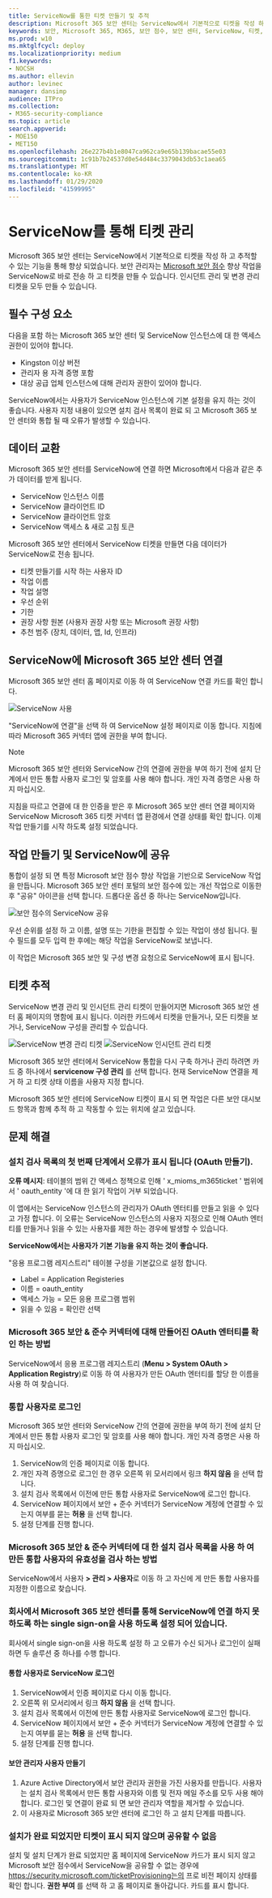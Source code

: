```yaml
---
title: ServiceNow를 통한 티켓 만들기 및 추적
description: Microsoft 365 보안 센터는 ServiceNow에서 기본적으로 티켓을 작성 하 고 추적할 수 있는 기능을 통해 향상 되었습니다. 보안 관리자는 보안 점수 추천을 ServiceNow에 직접 전송 하 고 티켓을 만들 수 있습니다.
keywords: 보안, Microsoft 365, M365, 보안 점수, 보안 센터, ServiceNow, 티켓, 작업
ms.prod: w10
ms.mktglfcycl: deploy
ms.localizationpriority: medium
f1.keywords:
- NOCSH
ms.author: ellevin
author: levinec
manager: dansimp
audience: ITPro
ms.collection:
- M365-security-compliance
ms.topic: article
search.appverid:
- MOE150
- MET150
ms.openlocfilehash: 26e227b4b1e8047ca962ca9e65b139bacae55e03
ms.sourcegitcommit: 1c91b7b24537d0e54d484c3379043db53c1aea65
ms.translationtype: MT
ms.contentlocale: ko-KR
ms.lasthandoff: 01/29/2020
ms.locfileid: "41599995"
---
```

# <a name="manage-tickets-through-servicenow"></a>ServiceNow를 통해 티켓 관리

Microsoft 365 보안 센터는 ServiceNow에서 기본적으로 티켓을 작성 하 고 추적할 수 있는 기능을 통해 향상 되었습니다. 보안 관리자는 [Microsoft 보안 점수](microsoft-secure-score.md) 향상 작업을 ServiceNow로 바로 전송 하 고 티켓을 만들 수 있습니다. 인시던트 관리 및 변경 관리 티켓을 모두 만들 수 있습니다.

## <a name="prerequisites"></a>필수 구성 요소

다음을 포함 하는 Microsoft 365 보안 센터 및 ServiceNow 인스턴스에 대 한 액세스 권한이 있어야 합니다.  

* Kingston 이상 버전
* 관리자 용 자격 증명 포함
* 대상 공급 업체 인스턴스에 대해 관리자 권한이 있어야 합니다.

ServiceNow에서는 사용자가 ServiceNow 인스턴스에 기본 설정을 유지 하는 것이 좋습니다. 사용자 지정 내용이 있으면 설치 검사 목록이 완료 되 고 Microsoft 365 보안 센터와 통합 될 때 오류가 발생할 수 있습니다.

## <a name="data-exchange"></a>데이터 교환

Microsoft 365 보안 센터를 ServiceNow에 연결 하면 Microsoft에서 다음과 같은 추가 데이터를 받게 됩니다.

* ServiceNow 인스턴스 이름
* ServiceNow 클라이언트 ID
* ServiceNow 클라이언트 암호
* ServiceNow 액세스 & 새로 고침 토큰

Microsoft 365 보안 센터에서 ServiceNow 티켓을 만들면 다음 데이터가 ServiceNow로 전송 됩니다.

* 티켓 만들기를 시작 하는 사용자 ID
* 작업 이름
* 작업 설명
* 우선 순위
* 기한
* 권장 사항 원본 (사용자 권장 사항 또는 Microsoft 권장 사항)
* 추천 범주 (장치, 데이터, 앱, Id, 인프라)

## <a name="connect-microsoft-365-security-center-to-servicenow"></a>ServiceNow에 Microsoft 365 보안 센터 연결

Microsoft 365 보안 센터 홈 페이지로 이동 하 여 ServiceNow 연결 카드를 확인 합니다.

![ServiceNow 사용](../images/do-you-use-servicenow-250.png)

"ServiceNow에 연결"을 선택 하 여 ServiceNow 설정 페이지로 이동 합니다. 지침에 따라 Microsoft 365 커넥터 앱에 권한을 부여 합니다.

> [!NOTE]
> Microsoft 365 보안 센터와 ServiceNow 간의 연결에 권한을 부여 하기 전에 설치 단계에서 만든 통합 사용자 로그인 및 암호를 사용 해야 합니다. 개인 자격 증명은 사용 하지 마십시오.

지침을 따르고 연결에 대 한 인증을 받은 후 Microsoft 365 보안 센터 연결 페이지와 ServiceNow Microsoft 365 티켓 커넥터 앱 환경에서 연결 상태를 확인 합니다. 이제 작업 만들기를 시작 하도록 설정 되었습니다.

## <a name="create-a-task-and-share-it-to-servicenow"></a>작업 만들기 및 ServiceNow에 공유

통합이 설정 되 면 특정 Microsoft 보안 점수 향상 작업을 기반으로 ServiceNow 작업을 만듭니다. Microsoft 365 보안 센터 포털의 보안 점수에 있는 개선 작업으로 이동한 후 "공유" 아이콘을 선택 합니다. 드롭다운 옵션 중 하나는 ServiceNow입니다.

![보안 점수의 ServiceNow 공유](../images/servicenow-share.png)

우선 순위를 설정 하 고 이름, 설명 또는 기한을 편집할 수 있는 작업이 생성 됩니다. 필수 필드를 모두 입력 한 후에는 해당 작업을 ServiceNow로 보냅니다.

이 작업은 Microsoft 365 보안 및 구성 변경 요청으로 ServiceNow에 표시 됩니다.

## <a name="track-tickets"></a>티켓 추적

ServiceNow 변경 관리 및 인시던트 관리 티켓이 만들어지면 Microsoft 365 보안 센터 홈 페이지의 명함에 표시 됩니다. 이러한 카드에서 티켓을 만들거나, 모든 티켓을 보거나, ServiceNow 구성을 관리할 수 있습니다.

![ServiceNow 변경 관리 티켓](../images/change-management-375.png)  ![ServiceNow 인시던트 관리 티켓](../images/incident-management-375.png)

Microsoft 365 보안 센터에서 ServiceNow 통합을 다시 구축 하거나 관리 하려면 카드 중 하나에서 **servicenow 구성 관리** 를 선택 합니다. 현재 ServiceNow 연결을 제거 하 고 티켓 상태 이름을 사용자 지정 합니다.

Microsoft 365 보안 센터에 ServiceNow 티켓이 표시 되 면 작업은 다른 보안 대시보드 항목과 함께 추적 하 고 작동할 수 있는 위치에 살고 있습니다.

## <a name="troubleshooting"></a>문제 해결

### <a name="you-receive-an-error-in-the-first-step-of-the-installation-checklist-oauth-creation"></a>설치 검사 목록의 첫 번째 단계에서 오류가 표시 됩니다 (OAuth 만들기).

**오류 메시지**: 테이블의 범위 간 액세스 정책으로 인해 ' x_mioms_m365ticket ' 범위에서 ' oauth_entity '에 대 한 읽기 작업이 거부 되었습니다.

이 앱에서는 ServiceNow 인스턴스의 관리자가 OAuth 엔터티를 만들고 읽을 수 있다고 가정 합니다. 이 오류는 ServiceNow 인스턴스의 사용자 지정으로 인해 OAuth 엔터티를 만들거나 읽을 수 있는 사용자를 제한 하는 경우에 발생할 수 있습니다.

**ServiceNow에서는 사용자가 기본 기능을 유지 하는 것이 좋습니다.**

"응용 프로그램 레지스트리" 테이블 구성을 기본값으로 설정 합니다.

* Label = Application Registeries
* 이름 = oauth_entity
* 액세스 가능 = 모든 응용 프로그램 범위
* 읽을 수 있음 = 확인란 선택

### <a name="how-to-validate-the-oauth-entity-created-for-microsoft-365-security--compliance-connector"></a>Microsoft 365 보안 & 준수 커넥터에 대해 만들어진 OAuth 엔터티를 확인 하는 방법

ServiceNow에서 응용 프로그램 레지스트리 (**Menu > System OAuth > Application Registry**)로 이동 하 여 사용자가 만든 OAuth 엔터티를 할당 한 이름을 사용 하 여 찾습니다.

### <a name="logging-in-as-the-integration-user"></a>통합 사용자로 로그인

Microsoft 365 보안 센터와 ServiceNow 간의 연결에 권한을 부여 하기 전에 설치 단계에서 만든 통합 사용자 로그인 및 암호를 사용 해야 합니다. 개인 자격 증명은 사용 하지 마십시오.

1. ServiceNow의 인증 페이지로 이동 합니다.
2. 개인 자격 증명으로 로그인 한 경우 오른쪽 위 모서리에서 링크 **하지 않음** 을 선택 합니다.
3. 설치 검사 목록에서 이전에 만든 통합 사용자로 ServiceNow에 로그인 합니다.  
4. ServiceNow 페이지에서 보안 + 준수 커넥터가 ServiceNow 계정에 연결할 수 있는지 여부를 묻는 **허용** 을 선택 합니다.
5. 설정 단계를 진행 합니다.

### <a name="how-to-validate-the-integration-user-created-with-the-installation-checklist-for-microsoft-365-security--compliance-connector"></a>Microsoft 365 보안 & 준수 커넥터에 대 한 설치 검사 목록을 사용 하 여 만든 통합 사용자의 유효성을 검사 하는 방법

ServiceNow에서 사용자 **> 관리 > 사용자**로 이동 하 고 자신에 게 만든 통합 사용자를 지정한 이름으로 찾습니다.

### <a name="your-company-has-single-sign-on-enabled-which-prevents-you-from-connecting-to-servicenow-through-the-microsoft-365-security-center"></a>회사에서 Microsoft 365 보안 센터를 통해 ServiceNow에 연결 하지 못하도록 하는 single sign-on을 사용 하도록 설정 되어 있습니다.

회사에서 single sign-on을 사용 하도록 설정 하 고 오류가 수신 되거나 로그인이 실패 하면 두 솔루션 중 하나를 수행 합니다.

#### <a name="log-into-servicenow-as-the-integration-user"></a>통합 사용자로 ServiceNow 로그인

1. ServiceNow에서 인증 페이지로 다시 이동 합니다.
2. 오른쪽 위 모서리에서 링크 **하지 않음** 을 선택 합니다.
3. 설치 검사 목록에서 이전에 만든 통합 사용자로 ServiceNow에 로그인 합니다.  
4. ServiceNow 페이지에서 보안 + 준수 커넥터가 ServiceNow 계정에 연결할 수 있는지 여부를 묻는 **허용** 을 선택 합니다.
5. 설정 단계를 진행 합니다.

#### <a name="create-a-security-admin-user"></a>보안 관리자 사용자 만들기

1. Azure Active Directory에서 보안 관리자 권한을 가진 사용자를 만듭니다. 사용자는 설치 검사 목록에서 만든 통합 사용자와 이름 및 전자 메일 주소를 모두 사용 해야 합니다. 로그인 및 연결이 완료 되 면 보안 관리자 역할을 제거할 수 있습니다.
2. 이 사용자로 Microsoft 365 보안 센터에 로그인 하 고 설치 단계를 따릅니다.

### <a name="installation-is-complete-but-dont-see-tickets-and-cant-share"></a>설치가 완료 되었지만 티켓이 표시 되지 않으며 공유할 수 없음

설치 및 설치 단계가 완료 되었지만 홈 페이지에 ServiceNow 카드가 표시 되지 않고 Microsoft 보안 점수에서 ServiceNow을 공유할 수 없는 경우에 https://security.microsoft.com/ticketProvisioning는의 프로 비전 페이지 상태를 확인 합니다. **권한 부여** 를 선택 하 고 홈 페이지로 돌아갑니다. 카드를 표시 합니다.

